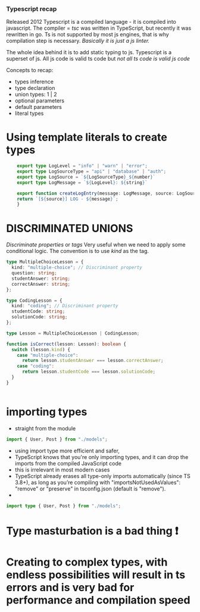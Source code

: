 ### Typescript recap

Released 2012
Typescript is a compiled language - it is compiled into javascript. 
The compiler = *tsc* was written in TypeScript, but recently it was rewritten in go. 
Ts is not supported by most js engines, that is why compilation step is necessary. 
*Basically it is just a js linter.*

The whole idea behind it is to add static typing to js. 
Typescript is a superset of js. 
All js code is valid ts code but *not all ts code is valid js code*

Concepts to recap:
- types inference
- type declaration
- union types: 1 | 2
- optional parameters
- default parameters
- literal types
# Using template literals to create types
```ts
    export type LogLevel = "info" | "warn" | "error";
    export type LogSourceType = "api" | "database" | "auth";
    export type LogSource = `${LogSourceType}_${number}`
    export type LogMessage = `${LogLevel}: ${string}`

    export function createLogEntry(message: LogMessage, source: LogSource): string {
    return `[${source}] LOG - ${message}`;
    }
```

# DISCRIMINATED UNIONS 
*Discriminate properties* or *tags*
Very useful when we need to apply some conditional logic.
The convention is to use *kind* as the tag.

```ts
type MultipleChoiceLesson = {
  kind: "multiple-choice"; // Discriminant property
  question: string;
  studentAnswer: string;
  correctAnswer: string;
};

type CodingLesson = {
  kind: "coding"; // Discriminant property
  studentCode: string;
  solutionCode: string;
};

type Lesson = MultipleChoiceLesson | CodingLesson;

function isCorrect(lesson: Lesson): boolean {
  switch (lesson.kind) {
    case "multiple-choice":
      return lesson.studentAnswer === lesson.correctAnswer;
    case "coding":
      return lesson.studentCode === lesson.solutionCode;
  }
}
```
```ts

```


# importing types
- straight from the module
```ts
import { User, Post } from "./models";
```

- using import type more efficient and safer, 
- TypeScript knows that you're only importing types, and it can drop the imports from the compiled JavaScript code
- this is irrelevant in most modern cases 
- TypeScript already erases all type-only imports automatically (since TS 3.8+), as long as you’re compiling with "importsNotUsedAsValues": "remove" or "preserve" in tsconfig.json (default is "remove").
- 
```ts
import type { User, Post } from "./models";
```




# Type masturbation is a bad thing ❗ 
# Creating to complex types, with endless possibilities will result in ts errors and is very bad for performance and compilation speed
